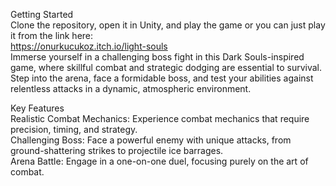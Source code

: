 Getting Started<br>
Clone the repository, open it in Unity, and play the game or you can just play it from the link here:<br>
https://onurkucukoz.itch.io/light-souls<br>
Immerse yourself in a challenging boss fight in this Dark Souls-inspired game, where skillful combat and strategic dodging are essential to survival. Step into the arena, face a formidable boss, and test your abilities against relentless attacks in a dynamic, atmospheric environment.

Key Features <br>
Realistic Combat Mechanics: Experience combat mechanics that require precision, timing, and strategy.<br>
Challenging Boss: Face a powerful enemy with unique attacks, from ground-shattering strikes to projectile ice barrages.<br>
Arena Battle: Engage in a one-on-one duel, focusing purely on the art of combat.<br>

